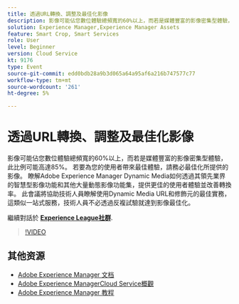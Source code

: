 ```yaml
---
title: 透過URL轉換、調整及最佳化影像
description: 影像可能佔您數位體驗總頻寬的60%以上，而若是媒體豐富的影像密集型體驗，此比例可能高達85%。 若要為您的使用者帶來最佳體驗，請務必最佳化所提供的影像。 瞭解Adobe Experience Manager Dynamic Media如何透過其領先業界的智慧型影像功能和其他大量動態影像功能集，提供更佳的使用者體驗並改善轉換率。 此會議將協助技術人員瞭解使用Dynamic Media URL和修飾元的最佳實務，這類似一站式服務，技術人員不必透過反複試驗就達到影像最佳化。
solution: Experience Manager,Experience Manager Assets
feature: Smart Crop, Smart Services
role: User
level: Beginner
version: Cloud Service
kt: 9176
type: Event
source-git-commit: edd0bdb28a9b3d065a64a95af6a216b747577c77
workflow-type: tm+mt
source-wordcount: '261'
ht-degree: 5%

---
```


# 透過URL轉換、調整及最佳化影像

影像可能佔您數位體驗總頻寬的60%以上，而若是媒體豐富的影像密集型體驗，此比例可能高達85%。 若要為您的使用者帶來最佳體驗，請務必最佳化所提供的影像。 瞭解Adobe Experience Manager Dynamic Media如何透過其領先業界的智慧型影像功能和其他大量動態影像功能集，提供更佳的使用者體驗並改善轉換率。 此會議將協助技術人員瞭解使用Dynamic Media URL和修飾元的最佳實務，這類似一站式服務，技術人員不必透過反複試驗就達到影像最佳化。

繼續對話於 **[Experience League社群](https://adobe.ly/3F58miP)**.

>[!VIDEO](https://video.tv.adobe.com/v/337847/?quality=12&learn=on&hidetitle=true)

## 其他资源

- [Adobe Experience Manager 文档](https://experienceleague.adobe.com/docs/experience-manager-cloud-service.html)
- [Adobe Experience ManagerCloud Service概觀](https://experienceleague.adobe.com/docs/experience-manager-cloud-service/overview/home.html)
- [Adobe Experience Manager 教程](https://experienceleague.adobe.com/docs/experience-manager-tutorials.html)
